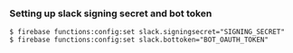 ### Setting up slack signing secret and bot token

```
$ firebase functions:config:set slack.signingsecret="SIGNING_SECRET"
$ firebase functions:config:set slack.bottoken="BOT_OAUTH_TOKEN"
```